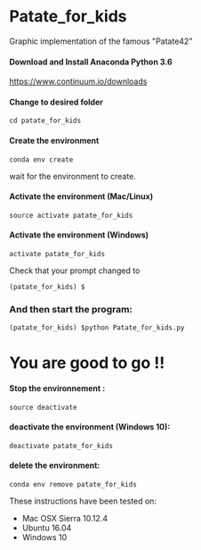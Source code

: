 # Patate_for_kids
Graphic implementation of the famous "Patate42"



#### Download and Install Anaconda Python 3.6

https://www.continuum.io/downloads

#### Change to desired folder

```
cd patate_for_kids
```

#### Create the environment

```
conda env create
```

wait for the environment to create.

#### Activate the environment (Mac/Linux)
```
source activate patate_for_kids
```

#### Activate the environment (Windows)
```
activate patate_for_kids
```

Check that your prompt changed to

```
(patate_for_kids) $
```

### And then start the program:

```
(patate_for_kids) $python Patate_for_kids.py
```

You are good to go !!
========================

#### Stop the environnement :

```
source deactivate
```

#### deactivate the environment (Windows 10):

```
deactivate patate_for_kids
```

#### delete the environment:

```
conda env remove patate_for_kids
```

These instructions have been tested on:

- Mac OSX Sierra 10.12.4
- Ubuntu 16.04
- Windows 10